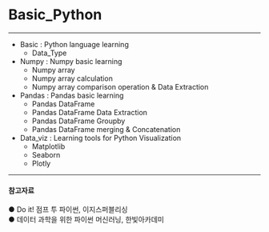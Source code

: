 # Basic_Python
---
- Basic : Python language learning
    - Data_Type
- Numpy : Numpy basic learning
    - Numpy array
    - Numpy array calculation
    - Numpy array comparison operation & Data Extraction
- Pandas : Pandas basic learning
    - Pandas DataFrame
    - Pandas DataFrame Data Extraction
    - Pandas DataFrame Groupby
    - Pandas DataFrame merging & Concatenation
- Data_viz : Learning tools for Python Visualization 
    - Matplotlib
    - Seaborn
    - Plotly
---
#### 참고자료
● Do it! 점프 투 파이썬, 이지스퍼블리싱  
● 데이터 과학을 위한 파이썬 머신러닝, 한빛아카데미
